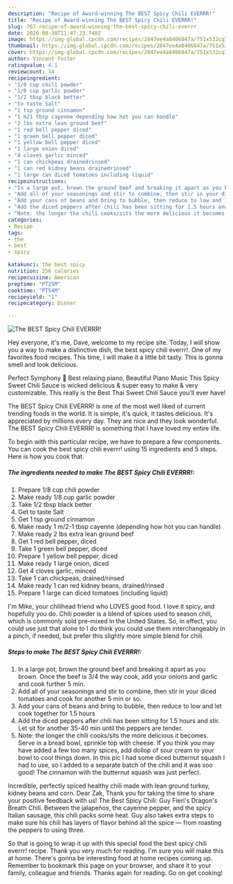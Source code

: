 ```yaml
---
description: "Recipe of Award-winning The BEST Spicy Chili EVERRR!"
title: "Recipe of Award-winning The BEST Spicy Chili EVERRR!"
slug: 767-recipe-of-award-winning-the-best-spicy-chili-everrr
date: 2020-08-30T11:47:23.740Z
image: https://img-global.cpcdn.com/recipes/2047ee4a8406847a/751x532cq70/the-best-spicy-chili-everrr-recipe-main-photo.jpg
thumbnail: https://img-global.cpcdn.com/recipes/2047ee4a8406847a/751x532cq70/the-best-spicy-chili-everrr-recipe-main-photo.jpg
cover: https://img-global.cpcdn.com/recipes/2047ee4a8406847a/751x532cq70/the-best-spicy-chili-everrr-recipe-main-photo.jpg
author: Vincent Foster
ratingvalue: 4.1
reviewcount: 14
recipeingredient:
- "1/8 cup chili powder"
- "1/8 cup garlic powder"
- "1/2 tbsp black better"
- "to taste Salt"
- "1 tsp ground cinnamon"
- "1 m21 tbsp cayenne depending how hot you can handle"
- "2 lbs extra lean ground beef"
- "1 red bell pepper diced"
- "1 green bell pepper diced"
- "1 yellow bell pepper diced"
- "1 large onion diced"
- "4 cloves garlic minced"
- "1 can chickpeas drainedrinsed"
- "1 can red kidney beans drainedrinsed"
- "1 large can diced tomatoes including liquid"
recipeinstructions:
- "In a large pot, brown the ground beef and breaking it apart as you brown. Once the beef is 3/4 the way cook, add your onions and garlic and cook further 5 min."
- "Add all of your seasonings and stir to combine, then stir in your diced tomatoes and cook for another 5 min or so."
- "Add your cans of beans and bring to bubble, then reduce to low and let cook together for 1.5 hours"
- "Add the diced peppers after chili has been sitting for 1.5 hours and stir. Let sit for another 35-40 min until the peppers are tender."
- "Note: the longer the chili cooks/sits the more delicious it becomes. Serve in a bread bowl, sprinkle top with cheese. If you think you may have added a few too many spices, add dollop of sour cream to your bowl to cool things down. In this pic I had some diced butternut squash I had to use, so I added to a separate batch of the chili and it was soo good! The cinnamon with the butternut squash was just perfect."
categories:
- Recipe
tags:
- the
- best
- spicy

katakunci: the best spicy 
nutrition: 256 calories
recipecuisine: American
preptime: "PT25M"
cooktime: "PT54M"
recipeyield: "1"
recipecategory: Dinner

---
```



![The BEST Spicy Chili EVERRR!](https://img-global.cpcdn.com/recipes/2047ee4a8406847a/751x532cq70/the-best-spicy-chili-everrr-recipe-main-photo.jpg)

Hey everyone, it's me, Dave, welcome to my recipe site. Today, I will show you a way to make a distinctive dish, the best spicy chili everrr!. One of my favorites food recipes. This time, I will make it a little bit tasty. This is gonna smell and look delicious.

Perfect Symphony 🔔 Best relaxing piano, Beautiful Piano Music This Spicy Sweet Chili Sauce is wicked delicious &amp; super easy to make &amp; very customizable. This really is the Best Thai Sweet Chili Sauce you&#39;ll ever have!

The BEST Spicy Chili EVERRR! is one of the most well liked of current trending foods in the world. It is simple, it's quick, it tastes delicious. It's appreciated by millions every day. They are nice and they look wonderful. The BEST Spicy Chili EVERRR! is something that I have loved my entire life.


To begin with this particular recipe, we have to prepare a few components. You can cook the best spicy chili everrr! using 15 ingredients and 5 steps. Here is how you cook that.

<!--inarticleads1-->

##### The ingredients needed to make The BEST Spicy Chili EVERRR!:

1. Prepare 1/8 cup chili powder
1. Make ready 1/8 cup garlic powder
1. Take 1/2 tbsp black better
1. Get to taste Salt
1. Get 1 tsp ground cinnamon
1. Make ready 1 m/2-1 tbsp cayenne (depending how hot you can handle)
1. Make ready 2 lbs extra lean ground beef
1. Get 1 red bell pepper, diced
1. Take 1 green bell pepper, diced
1. Prepare 1 yellow bell pepper, diced
1. Make ready 1 large onion, diced
1. Get 4 cloves garlic, minced
1. Take 1 can chickpeas, drained/rinsed
1. Make ready 1 can red kidney beans, drained/rinsed
1. Prepare 1 large can diced tomatoes (including liquid)


I&#39;m Mike, your chilihead friend who LOVES good food. I love it spicy, and hopefully you do. Chili powder is a blend of spices used to season chili, which is commonly sold pre-mixed in the United States. So, in effect, you could use just that alone to I do think you could use them interchangeably in a pinch, if needed, but prefer this slightly more simple blend for chili. 

<!--inarticleads2-->

##### Steps to make The BEST Spicy Chili EVERRR!:

1. In a large pot, brown the ground beef and breaking it apart as you brown. Once the beef is 3/4 the way cook, add your onions and garlic and cook further 5 min.
1. Add all of your seasonings and stir to combine, then stir in your diced tomatoes and cook for another 5 min or so.
1. Add your cans of beans and bring to bubble, then reduce to low and let cook together for 1.5 hours
1. Add the diced peppers after chili has been sitting for 1.5 hours and stir. Let sit for another 35-40 min until the peppers are tender.
1. Note: the longer the chili cooks/sits the more delicious it becomes. Serve in a bread bowl, sprinkle top with cheese. If you think you may have added a few too many spices, add dollop of sour cream to your bowl to cool things down. In this pic I had some diced butternut squash I had to use, so I added to a separate batch of the chili and it was soo good! The cinnamon with the butternut squash was just perfect.


Incredible, perfectly spiced healthy chili made with lean ground turkey, kidney beans and corn. Dear Zak, Thank you for taking the time to share your positive feedback with us! The Best Spicy Chili: Guy Fieri&#39;s Dragon&#39;s Breath Chili. Between the jalapeños, the cayenne pepper, and the spicy Italian sausage, this chili packs some heat. Guy also takes extra steps to make sure his chili has layers of flavor behind all the spice — from roasting the peppers to using three. 

So that is going to wrap it up with this special food the best spicy chili everrr! recipe. Thank you very much for reading. I'm sure you will make this at home. There's gonna be interesting food at home recipes coming up. Remember to bookmark this page on your browser, and share it to your family, colleague and friends. Thanks again for reading. Go on get cooking!
